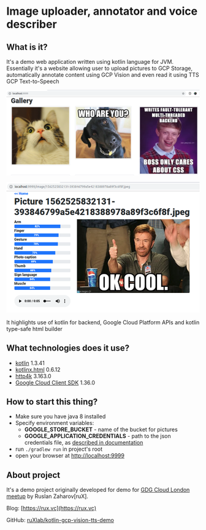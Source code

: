 
Image uploader, annotator and voice describer 
=================


## What is it?

It's a demo web application written using kotlin language for JVM.
Essentially it's a website allowing user to upload pictures to GCP Storage,
automatically annotate content using GCP Vision and even read it using TTS GCP Text-to-Speech

![demo gallery](./demo-gallery.png)

![demo - vision](./demo-vision.png)

It highlights use of kotlin for backend, Google Cloud Platform APIs and kotlin type-safe html builder

## What technologies does it use?

* [kotlin](http://localhost:9999) 1.3.41
* [kotlinx.html](https://github.com/Kotlin/kotlinx.html) 0.6.12
* [http4k](https://github.com/http4k/http4k) 3.163.0
* [Google Cloud Client SDK](https://github.com/googleapis/google-cloud-java) 1.36.0 



## How to start this thing?

* Make sure you have java 8 installed
* Specify environment variables:
  - **GOOGLE_STORE_BUCKET** - name of the bucket for pictures
  - **GOOGLE_APPLICATION_CREDENTIALS** - path to the json credentials file, as [described in documentation](https://cloud.google.com/docs/authentication/getting-started)    
* run `./gradlew run` in project's root
* open your browser at [http://localhost:9999](http://localhost:9999)


## About project

It's a demo project originally developed for demo for [GDG Cloud London meetup](https://www.meetup.com/gdgcloud/events/261892954/)
by Ruslan Zaharov[ruX].

Blog: [https://rux.vc](https://rux.vc)

GitHub: [ruXlab/kotlin-gcp-vision-tts-demo](https://github.com/ruXlab/kotlin-gcp-vision-tts-demo)

